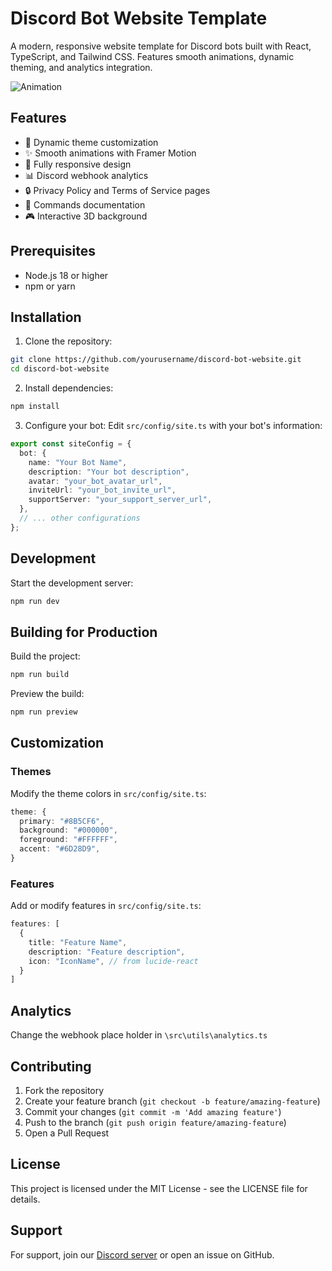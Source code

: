 # Discord Bot Website Template

A modern, responsive website template for Discord bots built with React, TypeScript, and Tailwind CSS. Features smooth animations, dynamic theming, and analytics integration.

![Animation](https://github.com/user-attachments/assets/846f4f61-c873-4474-b6aa-7a7a5ae65410)


## Features

- 🎨 Dynamic theme customization
- ✨ Smooth animations with Framer Motion
- 📱 Fully responsive design
- 📊 Discord webhook analytics
- 🔒 Privacy Policy and Terms of Service pages
- 📝 Commands documentation
- 🎮 Interactive 3D background

## Prerequisites

- Node.js 18 or higher
- npm or yarn

## Installation

1. Clone the repository:
```bash
git clone https://github.com/yourusername/discord-bot-website.git
cd discord-bot-website
```

2. Install dependencies:
```bash
npm install
```


3. Configure your bot:
Edit `src/config/site.ts` with your bot's information:
```typescript
export const siteConfig = {
  bot: {
    name: "Your Bot Name",
    description: "Your bot description",
    avatar: "your_bot_avatar_url",
    inviteUrl: "your_bot_invite_url",
    supportServer: "your_support_server_url",
  },
  // ... other configurations
};
```

## Development

Start the development server:
```bash
npm run dev
```

## Building for Production

Build the project:
```bash
npm run build
```

Preview the build:
```bash
npm run preview
```

## Customization

### Themes
Modify the theme colors in `src/config/site.ts`:
```typescript
theme: {
  primary: "#8B5CF6",
  background: "#000000",
  foreground: "#FFFFFF",
  accent: "#6D28D9",
}
```

### Features
Add or modify features in `src/config/site.ts`:
```typescript
features: [
  {
    title: "Feature Name",
    description: "Feature description",
    icon: "IconName", // from lucide-react
  }
]
```

## Analytics

Change the webhook place holder in `\src\utils\analytics.ts`
 
## Contributing

1. Fork the repository
2. Create your feature branch (`git checkout -b feature/amazing-feature`)
3. Commit your changes (`git commit -m 'Add amazing feature'`)
4. Push to the branch (`git push origin feature/amazing-feature`)
5. Open a Pull Request

## License

This project is licensed under the MIT License - see the LICENSE file for details.

## Support

For support, join our [Discord server](https://discord.gg/CR7s2aEf9T) or open an issue on GitHub.
